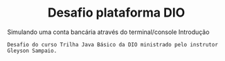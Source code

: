 <h1 align="center">Desafio plataforma DIO</h1>
Simulando uma conta bancária através do terminal/console
Introdução

    Desafio do curso Trilha Java Básico da DIO ministrado pelo instrutor Gleyson Sampaio.

